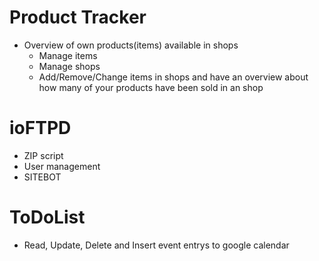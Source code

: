 # Product Tracker #
  * Overview of own products(items) available in shops
    * Manage items
    * Manage shops
    * Add/Remove/Change items in shops and have an overview about how many of your products have been sold in an shop

# ioFTPD #
  * ZIP script
  * User management
  * SITEBOT

# ToDoList #
  * Read, Update, Delete and Insert event entrys to google calendar